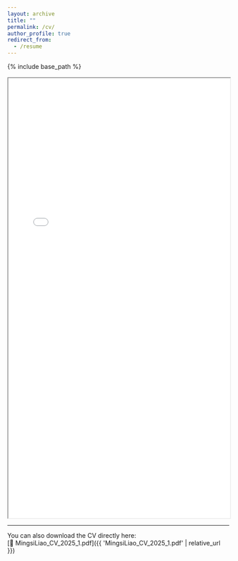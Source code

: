 ```yaml
---
layout: archive
title: ""
permalink: /cv/
author_profile: true
redirect_from:
  - /resume
---
```


{% include base_path %}

<!-- 🧾 Embedded PDF viewer -->
<div style="margin-top: 1rem;">
  <object
    data="{{ 'MingsiLiao_CV_2025_1.pdf#view=FitH' | relative_url }}"
    type="application/pdf"
    width="100%"
    height="1000px">
    <iframe
      src="{{ 'MingsiLiao_CV_2025_1.pdf#view=FitH' | relative_url }}"
      width="100%"
      height="1000px">
      <p>
        Your browser can’t display PDFs inline.
        Please <a href="{{ 'MingsiLiao_CV_2025_1.pdf' | relative_url }}">download the file</a>.
      </p>
    </iframe>
  </object>
</div>

---

You can also download the CV directly here:  
[📄 MingsiLiao_CV_2025_1.pdf]({{ 'MingsiLiao_CV_2025_1.pdf' | relative_url }})
